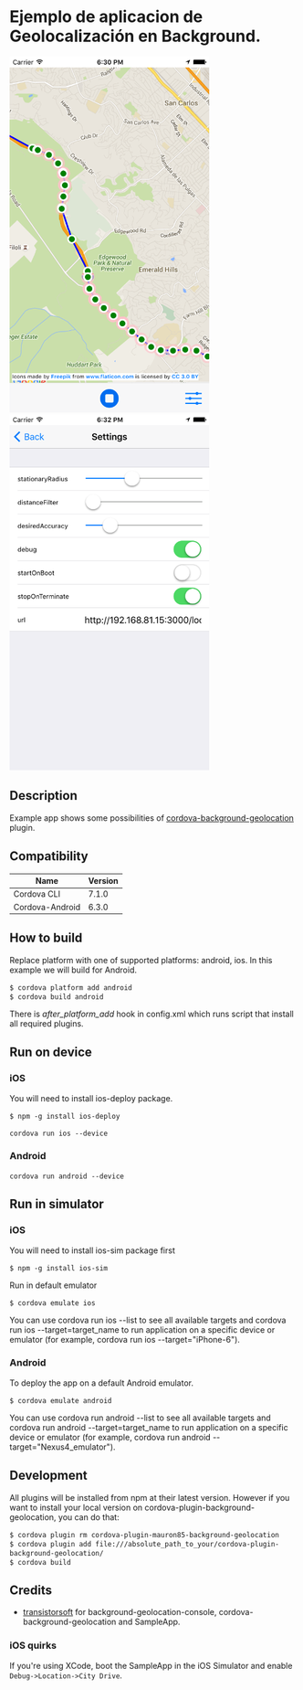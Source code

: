 Ejemplo de aplicacion de Geolocalización en Background.
=============================================

![MainUI](/appui.png)
![Settings](/settings.png)

## Description

Example app shows some possibilities of [cordova-background-geolocation](https://github.com/mauron85/cordova-plugin-background-geolocation) plugin.

## Compatibility

| Name                       | Version |
|----------------------------|---------|
| Cordova CLI                | 7.1.0   |
| Cordova-Android            | 6.3.0   |

## How to build

Replace platform with one of supported platforms: android, ios. In this example we will build for Android.

```
$ cordova platform add android
$ cordova build android
```

There is *after_platform_add* hook in config.xml which runs script that install all required plugins.

## Run on device

### iOS
You will need to install ios-deploy package.

```
$ npm -g install ios-deploy
```

```
cordova run ios --device
```

### Android
```
cordova run android --device
```

## Run in simulator

### iOS
You will need to install ios-sim package first
```
$ npm -g install ios-sim
```

Run in default emulator
```
$ cordova emulate ios
```

You can use cordova run ios --list to see all available targets and cordova run ios --target=target_name to run application on a specific device or emulator (for example, cordova run ios --target="iPhone-6").


### Android
To deploy the app on a default Android emulator.

```
$ cordova emulate android
```

You can use cordova run android --list to see all available targets and cordova run android --target=target_name to run application on a specific device or emulator (for example, cordova run android --target="Nexus4_emulator").

## Development

All plugins will be installed from npm at their latest version. However if you want to install your local version on cordova-plugin-background-geolocation, you can do that:

```
$ cordova plugin rm cordova-plugin-mauron85-background-geolocation
$ cordova plugin add file:///absolute_path_to_your/cordova-plugin-background-geolocation/
$ cordova build
```

## Credits

* [transistorsoft](https://github.com/transistorsoft) for background-geolocation-console, cordova-background-geolocation and SampleApp.

### iOS quirks

If you're using XCode, boot the SampleApp in the iOS Simulator and enable ```Debug->Location->City Drive```.
